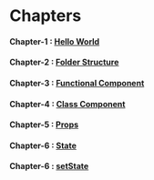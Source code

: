 # Chapters

#### Chapter-1 : [Hello World](https://github.com/sanjaygd/react-basics/blob/main/Note.md)

#### Chapter-2 : [Folder Structure](https://github.com/sanjaygd/react-basics/tree/d002852c8e7a7ead1c977fe755b08e1fbf586f5d)

#### Chapter-3 : [Functional Component](https://github.com/sanjaygd/react-basics/tree/425a6815fd6286b6cc7088cc6a424f3d490d28eb)

#### Chapter-4 : [Class Component](https://github.com/sanjaygd/react-basics/tree/ef56c586386447b1fe387e641c7c54a194122976)

#### Chapter-5 : [Props](https://github.com/sanjaygd/react-basics/tree/c4b9add532d1804303aa28c7a94f0e1a98f867d9)


#### Chapter-6 : [State](https://github.com/sanjaygd/react-basics/tree/1f5171c5f6a24eb693c0380b6a181d78046b4956)


#### Chapter-6 : [setState](https://github.com/sanjaygd/react-basics/tree/1a2b4f96d969a56d3b5857593622af3e2e07ee49)




